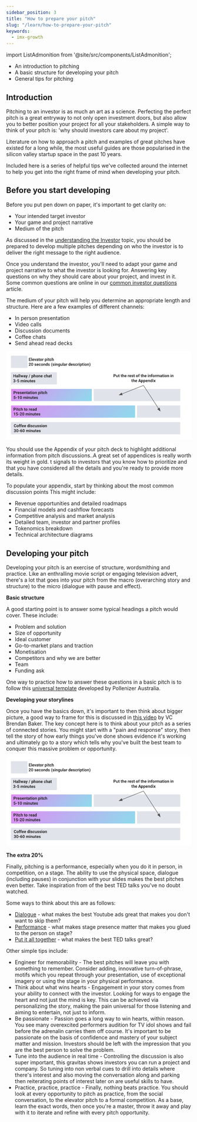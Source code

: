 ```yaml
---
sidebar_position: 3
title: "How to prepare your pitch"
slug: "/learn/how-to-prepare-your-pitch"
keywords:
  - imx-growth
---
```


import ListAdmonition from '@site/src/components/ListAdmonition';

<ListAdmonition>
    <ul>
        <li>An introduction to pitching</li>
        <li> A basic structure for developing your pitch</li>
        <li> General tips for pitching </li>
     </ul>
</ListAdmonition>

## Introduction

Pitching to an investor is as much an art as a science. Perfecting the perfect pitch is a great entryway to not only open investment doors, but also allow you to better position your project for all your stakeholders. A simple way to think of your pitch is: 'why should investors care about my project'.

Literature on how to approach a pitch and examples of great pitches have existed for a long while, the most useful guides are those popularised in the silicon valley startup space in the past 10 years.

Included here is a series of helpful tips we've collected around the internet to help you get into the right frame of mind when developing your pitch.

## Before you start developing

Before you put pen down on paper, it's important to get clarity on:

- Your intended target investor
- Your game and project narrative
- Medium of the pitch

As discussed in the [understanding the Investor](understanding-the-investor) topic, you should be prepared to develop multiple pitches depending on who the investor is to deliver the right message to the right audience.

Once you understand the investor, you'll need to adapt your game and project narrative to what the investor is looking for. Answering key questions on why they should care about your project, and invest in it. Some common questions are online in our [common investor questions](common-investor-questions) article.

The medium of your pitch will help you determine an appropriate length and structure. Here are a few examples of different channels:

- In person presentation
- Video calls
- Discussion documents
- Coffee chats
- Send ahead read decks

![](../../../../../../static/img/learn/pitch-length-2.png)

You should use the Appendix of your pitch deck to highlight additional information from pitch discussions..A great set of appendices is really worth its weight in gold. t signals to investors that you know how to prioritize and that you have considered all the details and you're ready to provide more details.

To populate your appendix, start by thinking about the most common discussion points This might include:

- Revenue opportunities and detailed roadmaps
- Financial models and cashflow forecasts
- Competitive analysis and market analysis
- Detailed team, investor and partner profiles
- Tokenomics breakdown
- Technical architecture diagrams

## Developing your pitch

Developing your pitch is an exercise of structure, wordsmithing and practice. Like an enthralling movie script or engaging television advert, there's a lot that goes into your pitch from the macro (overarching story and structure) to the micro (dialogue with pause and effect).

**Basic structure**

A good starting point is to answer some typical headings a pitch would cover. These include:

- Problem and solution
- Size of opportunity
- Ideal customer
- Go-to-market plans and traction
- Monetisation
- Competitors and why we are better
- Team
- Funding ask

One way to practice how to answer these questions in a basic pitch is to follow this [universal template](https://www.slideshare.net/liubinskas/universal-startup-pitch-deck) developed by Pollenizer Australia.


**Developing your storylines**

Once you have the basics down, it's important to then think about bigger picture, a good way to frame for this is discussed in [this video](https://www.youtube.com/watch?v=xr1PKaoflLo) by VC Brendan Baker. The key concept here is to think about your pitch as a series of connected stories. You might start with a "pain and response" story, then tell the story of how early things you've done shows evidence it's working and ultimately go to a story which tells why you've built the best team to conquer this massive problem or opportunity.

![](../../../../../../static/img/learn/pitch-length-2.png)



**The extra 20%**

Finally, pitching is a performance, especially when you do it in person, in competition, on a stage. The ability to use the physical space, dialogue (including pauses) in conjunction with your slides makes the best pitches even better. Take inspiration from of the best TED talks you've no doubt watched.

Some ways to think about this are as follows:

- [Dialogue](https://www.youtube.com/watch?v=oFfHXJ8fAwg) - what makes the best Youtube ads great that makes you don't want to skip them?
- [Performance](https://www.youtube.com/watch?v=XGirACdmiLM) - what makes stage presence matter that makes you glued to the person on stage?
- [Put it all together](https://www.youtube.com/watch?v=-FOCpMAww28) - what makes the best TED talks great?

Other simple tips include:

- Engineer for memorability - The best pitches will leave you with something to remember. Consider adding, innovative turn-of-phrase, motifs which you repeat through your presentation, use of exceptional imagery or using the stage in your physical performance.
- Think about what wins hearts - Engagement in your story comes from your ability to connect with the investor. Looking for ways to engage the heart and not just the mind is key. This can be achieved via personalizing the story, making the pain universal for those listening and aiming to entertain, not just to inform.
- Be passionate - Passion goes a long way to win hearts, within reason. You see many overexcited performers audition for TV idol shows and fail before the adrenalin carries them off course. It's important to be passionate on the basis of confidence and mastery of your subject matter and mission. Investors should be left with the impression that you are the best person to solve the problem.
- Tune into the audience in real time - Controlling the discussion is also super important, this gravitas shows investors you can run a project and company. So tuning into non verbal cues to drill into details where there's interest and also moving the conversation along and parking then reiterating points of interest later on are useful skills to have.
- Practice, practice, practice - Finally, nothing beats practice. You should look at every opportunity to pitch as practice, from the social conversation, to the elevator pitch to a formal competition. As a base, learn the exact words, then once you're a master, throw it away and play with it to iterate and refine with every pitch opportunity.